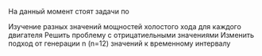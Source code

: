 На данный момент стоят задачи по

Изучение разных значений мощностей холостого хода для каждого двигателя
Решить проблему с отрицатиельными значениями
Изменить подход от генерации n (n=12) значений к временному интервалу
